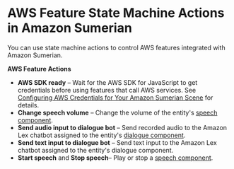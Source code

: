 # AWS Feature State Machine Actions in Amazon Sumerian<a name="statemachines-aws"></a>

You can use state machine actions to control AWS features integrated with Amazon Sumerian\.

**AWS Feature Actions**
+ **AWS SDK ready** – Wait for the AWS SDK for JavaScript to get credentials before using features that call AWS services\. See [Configuring AWS Credentials for Your Amazon Sumerian Scene](scene-aws.md) for details\.
+ **Change speech volume** – Change the volume of the entity's [speech component](entities-speech.md)\.
+ **Send audio input to dialogue bot** – Send recorded audio to the Amazon Lex chatbot assigned to the entity's [dialogue component](entities-dialogue.md)\.
+ **Send text input to dialogue bot** – Send text input to the Amazon Lex chatbot assigned to the entity's dialogue component\.
+ **Start speech** and **Stop speech**– Play or stop a [speech component](entities-speech.md)\.